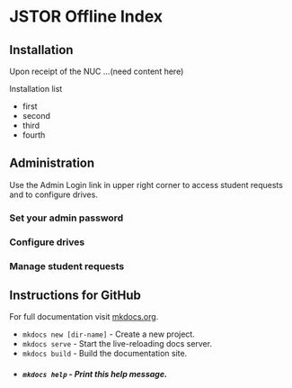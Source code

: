 # JSTOR Offline Index

## Installation
Upon receipt of the NUC ...(need content here)

Installation list

- first
- second
- third
- fourth

## Administration
Use the Admin Login link in upper right corner to access student requests and to configure drives.

### Set your admin password

### Configure drives

### Manage student requests

## Instructions for GitHub
For full documentation visit [mkdocs.org](https://mkdocs.org).
* `mkdocs new [dir-name]` - Create a new project.
* `mkdocs serve` - Start the live-reloading docs server.
* `mkdocs build` - Build the documentation site.
* ##### `mkdocs help` - Print this help message.
